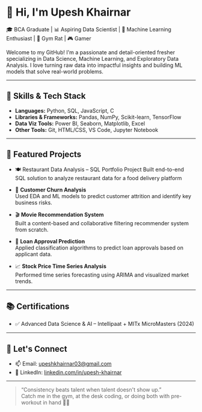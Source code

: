# 👋 Hi, I'm Upesh Khairnar

🎓 BCA Graduate | 📊 Aspiring Data Scientist | 🤖 Machine Learning Enthusiast | 💪 Gym Rat | 🎮 Gamer

Welcome to my GitHub! 
I'm a passionate and detail-oriented fresher specializing in Data Science, Machine Learning, and Exploratory Data Analysis. 
I love turning raw data into impactful insights and building ML models that solve real-world problems.

---

## 🚀 Skills & Tech Stack

- **Languages:** Python, SQL, JavaScript, C
- **Libraries & Frameworks:** Pandas, NumPy, Scikit-learn, TensorFlow
- **Data Viz Tools:** Power BI, Seaborn, Matplotlib, Excel
- **Other Tools:** Git, HTML/CSS, VS Code, Jupyter Notebook

---

## 📌 Featured Projects

- 🍽️ Restaurant Data Analysis – SQL Portfolio Project
   Built end-to-end SQL solution to analyze restaurant data for a food delivery platform  

- 🧠 **Customer Churn Analysis**  
  Used EDA and ML models to predict customer attrition and identify key business risks.

- 🎬 **Movie Recommendation System**  
  Built a content-based and collaborative filtering recommender system from scratch.

- 🏦 **Loan Approval Prediction**  
  Applied classification algorithms to predict loan approvals based on applicant data.

- 📈 **Stock Price Time Series Analysis**  
  Performed time series forecasting using ARIMA and visualized market trends.

---

## 📚 Certifications

- ✅ Advanced Data Science & AI – Intellipaat + MITx MicroMasters (2024)

---

## 🔗 Let's Connect

- 📫 Email: [upeshkhairnar03@gmail.com](mailto:upeshkhairnar03@gmail.com)
- 💼 LinkedIn: [linkedin.com/in/upesh-khairnar](https://linkedin.com/in/upesh-khairnar)

---

> “Consistency beats talent when talent doesn't show up.”  
> Catch me in the gym, at the desk coding, or doing both with pre-workout in hand 💪🧠

